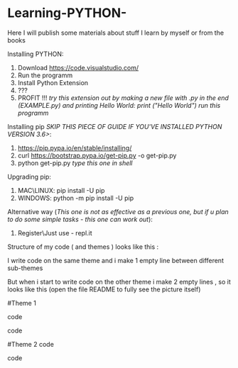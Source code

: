 # Learning-PYTHON-
Here I will publish some materials about stuff I learn by myself or from the books

Installing PYTHON:
1) Download https://code.visualstudio.com/ 
2) Run the programm 
3) Install Python Extension
4) ???
5) PROFIT !!!
*try this extension out by making a new file with .py in the end (EXAMPLE.py) and printing Hello World: print ("Hello World") run this programm*

Installing pip *SKIP THIS PIECE OF GUIDE IF YOU'VE INSTALLED PYTHON VERSION 3.6>*:
1) https://pip.pypa.io/en/stable/installing/
2) curl https://bootstrap.pypa.io/get-pip.py -o get-pip.py
3) python get-pip.py *type this one in shell*

Upgrading pip:
1) MAC\LINUX:   pip install -U pip
2) WINDOWS: python -m pip install -U pip

Alternative way (*This one is not as effective as a previous one, but if u plan to do some simple tasks - this one can work out*):
1) Register\Just use - repl.it



Structure of my code ( and themes ) looks like this :

I write code on the same theme and i make 1 empty line between different sub-themes

But when i start to write code on the other theme i make 2 empty lines , so it looks like this (open the file README to fully see the picture itself)

#Theme 1

code

code


#Theme 2
code

code
